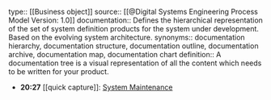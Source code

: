 type:: [[Business object]]
source:: [[@Digital Systems Engineering Process Model Version: 1.0]]
documentation:: Defines the hierarchical representation of the set of system definition products for the system under development. Based on the evolving system architecture. 
synonyms:: documentation hierarchy, documentation structure, documentation outline, documentation archive, documentation map, documentation chart
definition:: A documentation tree is a visual representation of all the content which needs to be written for your product.

- **20:27** [[quick capture]]:  [System Maintenance](https://sebokwiki.org/wiki/System_Maintenance)